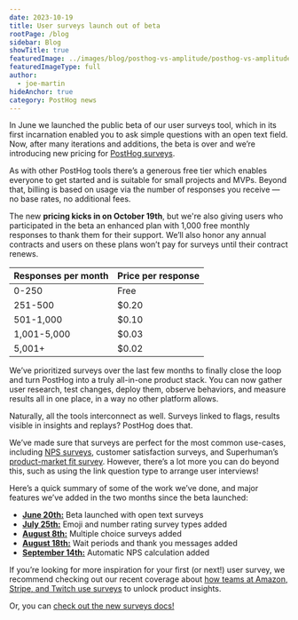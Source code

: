 ```yaml
---
date: 2023-10-19
title: User surveys launch out of beta
rootPage: /blog
sidebar: Blog
showTitle: true
featuredImage: ../images/blog/posthog-vs-amplitude/posthog-vs-amplitude.jpg
featuredImageType: full
author:
  - joe-martin
hideAnchor: true
category: PostHog news
---
```


In June we launched the public beta of our user surveys tool, which in its first incarnation enabled you to ask simple questions with an open text field. Now, after many iterations and additions, the beta is over and we’re introducing new pricing for [PostHog surveys](/docs/surveys). 

As with other PostHog tools there’s a generous free tier which enables everyone to get started and is suitable for small projects and MVPs. Beyond that, billing is based on usage via the number of responses you receive — no base rates, no additional fees.  

The new **pricing kicks in on October 19th**, but we're also giving users who participated in the beta an enhanced plan with 1,000 free monthly responses to thank them for their support. We’ll also honor any annual contracts and users on these plans won’t pay for surveys until their contract renews. 

| Responses per month | Price per response |
| --- | --- |
| 0-250 | Free |
| 251-500 | $0.20 |
| 501-1,000 | $0.10 |
| 1,001-5,000 | $0.03 |
| 5,001+ | $0.02 |

We’ve prioritized surveys over the last few months to finally close the loop and turn PostHog into a truly all-in-one product stack. You can now gather user research, test changes, deploy them, observe behaviors, and measure results all in one place, in a way no other platform allows.

Naturally, all the tools interconnect as well. Surveys linked to flags, results visible in insights and replays? PostHog does that.

We’ve made sure that surveys are perfect for the most common use-cases, including [NPS surveys](/tutorials/nps-survey), customer satisfaction surveys, and Superhuman’s [product-market fit survey](/blog/measure-product-market-fit). However, there’s a lot more you can do beyond this, such as using the link question type to arrange user interviews!

Here’s a quick summary of some of the work we’ve done, and major features we’ve added in the two months since the beta launched:

- **[June 20th:](/changelog/2023#surveys-beta-released)** Beta launched with open text surveys
- **[July 25th:](/changelog/2023#emoji-and-number-surveys-types-released)** Emoji and number rating survey types added
- **[August 8th:](/changelog/2023#multiple-choice-surveys-released)** Multiple choice surveys added
- **[August 18th:](/changelog/2023#wait-periods-now-available-for-surveys)** Wait periods and thank you messages added
- **[September 14th:](/changelog/2023#automatic-nps-scoring-added-to-surveys)** Automatic NPS calculation added

If you’re looking for more inspiration for your first (or next!) user survey, we recommend checking out our recent coverage about [how teams at Amazon, Stripe, and Twitch use surveys](/blog/product-survey-questions) to unlock product insights. 

Or, you can [check out the new surveys docs!](/docs/surveys)
